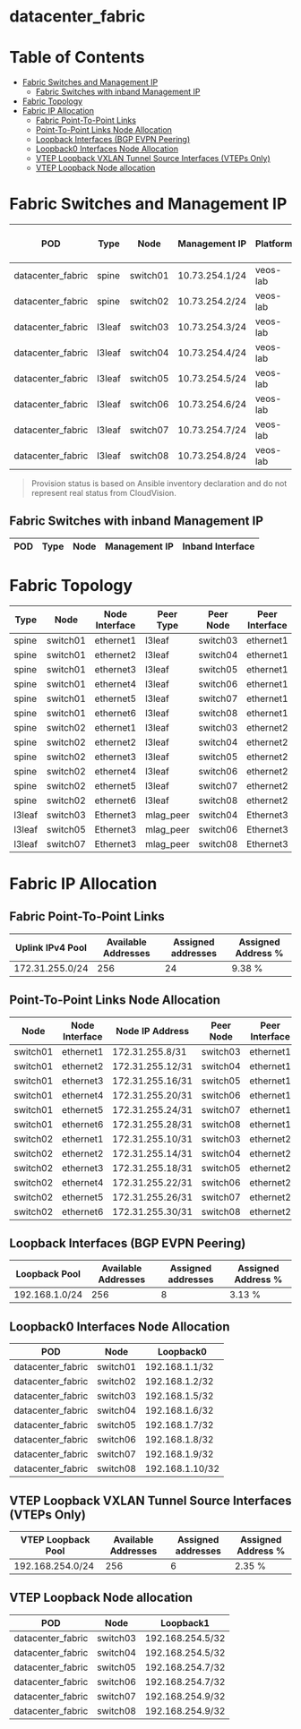 # datacenter_fabric

# Table of Contents

- [Fabric Switches and Management IP](#fabric-switches-and-management-ip)
  - [Fabric Switches with inband Management IP](#fabric-switches-with-inband-management-ip)
- [Fabric Topology](#fabric-topology)
- [Fabric IP Allocation](#fabric-ip-allocation)
  - [Fabric Point-To-Point Links](#fabric-point-to-point-links)
  - [Point-To-Point Links Node Allocation](#point-to-point-links-node-allocation)
  - [Loopback Interfaces (BGP EVPN Peering)](#loopback-interfaces-bgp-evpn-peering)
  - [Loopback0 Interfaces Node Allocation](#loopback0-interfaces-node-allocation)
  - [VTEP Loopback VXLAN Tunnel Source Interfaces (VTEPs Only)](#vtep-loopback-vxlan-tunnel-source-interfaces-vteps-only)
  - [VTEP Loopback Node allocation](#vtep-loopback-node-allocation)

# Fabric Switches and Management IP

| POD | Type | Node | Management IP | Platform | Provisioned in CloudVision |
| --- | ---- | ---- | ------------- | -------- | -------------------------- |
| datacenter_fabric | spine | switch01 | 10.73.254.1/24 | veos-lab | Provisioned |
| datacenter_fabric | spine | switch02 | 10.73.254.2/24 | veos-lab | Provisioned |
| datacenter_fabric | l3leaf | switch03 | 10.73.254.3/24 | veos-lab | Provisioned |
| datacenter_fabric | l3leaf | switch04 | 10.73.254.4/24 | veos-lab | Provisioned |
| datacenter_fabric | l3leaf | switch05 | 10.73.254.5/24 | veos-lab | Provisioned |
| datacenter_fabric | l3leaf | switch06 | 10.73.254.6/24 | veos-lab | Provisioned |
| datacenter_fabric | l3leaf | switch07 | 10.73.254.7/24 | veos-lab | Provisioned |
| datacenter_fabric | l3leaf | switch08 | 10.73.254.8/24 | veos-lab | Provisioned |

> Provision status is based on Ansible inventory declaration and do not represent real status from CloudVision.

## Fabric Switches with inband Management IP
| POD | Type | Node | Management IP | Inband Interface |
| --- | ---- | ---- | ------------- | ---------------- |

# Fabric Topology

| Type | Node | Node Interface | Peer Type | Peer Node | Peer Interface |
| ---- | ---- | -------------- | --------- | ----------| -------------- |
| spine | switch01 | ethernet1 | l3leaf | switch03 | ethernet1 |
| spine | switch01 | ethernet2 | l3leaf | switch04 | ethernet1 |
| spine | switch01 | ethernet3 | l3leaf | switch05 | ethernet1 |
| spine | switch01 | ethernet4 | l3leaf | switch06 | ethernet1 |
| spine | switch01 | ethernet5 | l3leaf | switch07 | ethernet1 |
| spine | switch01 | ethernet6 | l3leaf | switch08 | ethernet1 |
| spine | switch02 | ethernet1 | l3leaf | switch03 | ethernet2 |
| spine | switch02 | ethernet2 | l3leaf | switch04 | ethernet2 |
| spine | switch02 | ethernet3 | l3leaf | switch05 | ethernet2 |
| spine | switch02 | ethernet4 | l3leaf | switch06 | ethernet2 |
| spine | switch02 | ethernet5 | l3leaf | switch07 | ethernet2 |
| spine | switch02 | ethernet6 | l3leaf | switch08 | ethernet2 |
| l3leaf | switch03 | Ethernet3 | mlag_peer | switch04 | Ethernet3 |
| l3leaf | switch05 | Ethernet3 | mlag_peer | switch06 | Ethernet3 |
| l3leaf | switch07 | Ethernet3 | mlag_peer | switch08 | Ethernet3 |

# Fabric IP Allocation

## Fabric Point-To-Point Links

| Uplink IPv4 Pool | Available Addresses | Assigned addresses | Assigned Address % |
| ---------------- | ------------------- | ------------------ | ------------------ |
| 172.31.255.0/24 | 256 | 24 | 9.38 % |

## Point-To-Point Links Node Allocation

| Node | Node Interface | Node IP Address | Peer Node | Peer Interface | Peer IP Address |
| ---- | -------------- | --------------- | --------- | -------------- | --------------- |
| switch01 | ethernet1 | 172.31.255.8/31 | switch03 | ethernet1 | 172.31.255.9/31 |
| switch01 | ethernet2 | 172.31.255.12/31 | switch04 | ethernet1 | 172.31.255.13/31 |
| switch01 | ethernet3 | 172.31.255.16/31 | switch05 | ethernet1 | 172.31.255.17/31 |
| switch01 | ethernet4 | 172.31.255.20/31 | switch06 | ethernet1 | 172.31.255.21/31 |
| switch01 | ethernet5 | 172.31.255.24/31 | switch07 | ethernet1 | 172.31.255.25/31 |
| switch01 | ethernet6 | 172.31.255.28/31 | switch08 | ethernet1 | 172.31.255.29/31 |
| switch02 | ethernet1 | 172.31.255.10/31 | switch03 | ethernet2 | 172.31.255.11/31 |
| switch02 | ethernet2 | 172.31.255.14/31 | switch04 | ethernet2 | 172.31.255.15/31 |
| switch02 | ethernet3 | 172.31.255.18/31 | switch05 | ethernet2 | 172.31.255.19/31 |
| switch02 | ethernet4 | 172.31.255.22/31 | switch06 | ethernet2 | 172.31.255.23/31 |
| switch02 | ethernet5 | 172.31.255.26/31 | switch07 | ethernet2 | 172.31.255.27/31 |
| switch02 | ethernet6 | 172.31.255.30/31 | switch08 | ethernet2 | 172.31.255.31/31 |

## Loopback Interfaces (BGP EVPN Peering)

| Loopback Pool | Available Addresses | Assigned addresses | Assigned Address % |
| ------------- | ------------------- | ------------------ | ------------------ |
| 192.168.1.0/24 | 256 | 8 | 3.13 % |

## Loopback0 Interfaces Node Allocation

| POD | Node | Loopback0 |
| --- | ---- | --------- |
| datacenter_fabric | switch01 | 192.168.1.1/32 |
| datacenter_fabric | switch02 | 192.168.1.2/32 |
| datacenter_fabric | switch03 | 192.168.1.5/32 |
| datacenter_fabric | switch04 | 192.168.1.6/32 |
| datacenter_fabric | switch05 | 192.168.1.7/32 |
| datacenter_fabric | switch06 | 192.168.1.8/32 |
| datacenter_fabric | switch07 | 192.168.1.9/32 |
| datacenter_fabric | switch08 | 192.168.1.10/32 |

## VTEP Loopback VXLAN Tunnel Source Interfaces (VTEPs Only)

| VTEP Loopback Pool | Available Addresses | Assigned addresses | Assigned Address % |
| --------------------- | ------------------- | ------------------ | ------------------ |
| 192.168.254.0/24 | 256 | 6 | 2.35 % |

## VTEP Loopback Node allocation

| POD | Node | Loopback1 |
| --- | ---- | --------- |
| datacenter_fabric | switch03 | 192.168.254.5/32 |
| datacenter_fabric | switch04 | 192.168.254.5/32 |
| datacenter_fabric | switch05 | 192.168.254.7/32 |
| datacenter_fabric | switch06 | 192.168.254.7/32 |
| datacenter_fabric | switch07 | 192.168.254.9/32 |
| datacenter_fabric | switch08 | 192.168.254.9/32 |
